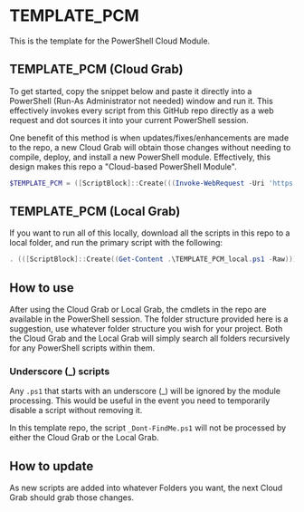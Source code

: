 # TEMPLATE_PCM

This is the template for the PowerShell Cloud Module.

## TEMPLATE_PCM (Cloud Grab)

To get started, copy the snippet below and paste it directly into a PowerShell (Run-As Administrator not needed) window and run it. This effectively invokes every script from this GitHub repo directly as a web request and dot sources it into your current PowerShell session.

One benefit of this method is when updates/fixes/enhancements are made to the repo, a new Cloud Grab will obtain those changes without needing to compile, deploy, and install a new PowerShell module. Effectively, this design makes this repo a "Cloud-based PowerShell Module".

```PowerShell
$TEMPLATE_PCM = ([ScriptBlock]::Create(((Invoke-WebRequest -Uri 'https://raw.githubusercontent.com/dnlrv/TEMPLATE_PCM/main/TEMPLATE_PCM.ps1').Content))); . $TEMPLATE_PCM
```

## TEMPLATE_PCM (Local Grab)

If you want to run all of this locally, download all the scripts in this repo to a local folder, and run the primary script with the following:

```PowerShell
. (([ScriptBlock]::Create((Get-Content .\TEMPLATE_PCM_local.ps1 -Raw))))
```

## How to use

After using the Cloud Grab or Local Grab, the cmdlets in the repo are available in the PowerShell session. The folder structure provided here is a suggestion, use whatever folder structure you wish for your project. Both the Cloud Grab and the Local Grab will simply search all folders recursively for any PowerShell scripts within them.

### Underscore (_) scripts

Any `.ps1` that starts with an underscore (_) will be ignored by the module processing. This would be useful in the event you need to temporarily disable a script without removing it.

In this template repo, the script `_Dont-FindMe.ps1` will not be processed by either the Cloud Grab or the Local Grab.

## How to update

As new scripts are added into whatever Folders you want, the next Cloud Grab should grab those changes.
